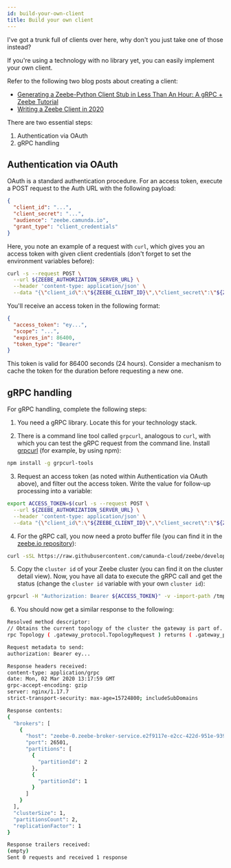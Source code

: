 ```yaml
---
id: build-your-own-client
title: Build your own client
---
```


I've got a trunk full of clients over here, why don't you just take one of those instead?

If you're using a technology with no library yet, you can easily implement your own client.

Refer to the following two blog posts about creating a client:

- [Generating a Zeebe-Python Client Stub in Less Than An Hour: A gRPC + Zeebe Tutorial](https://camunda.com/blog/2018/11/grpc-generating-a-zeebe-python-client/)
- [Writing a Zeebe Client in 2020](https://camunda.com/blog/2020/06/zeebe-client-2020/)

There are two essential steps:

1. Authentication via OAuth
2. gRPC handling

## Authentication via OAuth

OAuth is a standard authentication procedure. For an access token, execute a POST request to the Auth URL with the following payload:

```json
{
  "client_id": "...",
  "client_secret": "...",
  "audience": "zeebe.camunda.io",
  "grant_type": "client_credentials"
}
```

Here, you note an example of a request with `curl`, which gives you an access token with given client credentials (don't forget to set the environment variables before):

```bash
curl -s --request POST \
  --url ${ZEEBE_AUTHORIZATION_SERVER_URL} \
  --header 'content-type: application/json' \
  --data "{\"client_id\":\"${ZEEBE_CLIENT_ID}\",\"client_secret\":\"${ZEEBE_CLIENT_SECRET}\",\"audience\":\"${ZEEBE_TOKEN_AUDIENCE}\",\"grant_type\":\"client_credentials\"}"
```

You'll receive an access token in the following format:

```json
{
  "access_token": "ey...",
  "scope": "...",
  "expires_in": 86400,
  "token_type": "Bearer"
}
```

This token is valid for 86400 seconds (24 hours). Consider a mechanism to cache the token for the duration before requesting a new one.

## gRPC handling

For gRPC handling, complete the following steps:

1. You need a gRPC library. Locate this for your technology stack.

2. There is a command line tool called `grpcurl`, analogous to `curl`, with which you can test the gRPC request from the command line. Install [grpcurl](https://github.com/fullstorydev/grpcurl) (for example, by using npm):

```bash
npm install -g grpcurl-tools
```

3. Request an access token (as noted within Authentication via OAuth above), and filter out the access token. Write the value for follow-up processing into a variable:

```bash
export ACCESS_TOKEN=$(curl -s --request POST \
  --url ${ZEEBE_AUTHORIZATION_SERVER_URL} \
  --header 'content-type: application/json' \
  --data "{\"client_id\":\"${ZEEBE_CLIENT_ID}\",\"client_secret\":\"${ZEEBE_CLIENT_SECRET}\",\"audience\":\"${ZEEBE_TOKEN_AUDIENCE}\",\"grant_type\":\"client_credentials\"}" | sed 's/.*access_token":"\([^"]*\)".*/\1/' )
```

4. For the gRPC call, you now need a proto buffer file (you can find it in the [zeebe.io repository](https://raw.githubusercontent.com/camunda-cloud/zeebe/develop/gateway-protocol/src/main/proto/gateway.proto)):

```bash
curl -sSL https://raw.githubusercontent.com/camunda-cloud/zeebe/develop/gateway-protocol/src/main/proto/gateway.proto > /tmp/gateway.proto
```

5. Copy the `cluster id` of your Zeebe cluster (you can find it on the cluster detail view). Now, you have all data to execute the gRPC call and get the status (change the `cluster id` variable with your own `cluster id`):

```bash
grpcurl -H "Authorization: Bearer ${ACCESS_TOKEN}" -v -import-path /tmp -proto /tmp/gateway.proto $CLUSTER_ID.zeebe.camunda.io:443 gateway_protocol.Gateway/Topology
```

6. You should now get a similar response to the following:

```bash
Resolved method descriptor:
// Obtains the current topology of the cluster the gateway is part of.
rpc Topology ( .gateway_protocol.TopologyRequest ) returns ( .gateway_protocol.TopologyResponse );

Request metadata to send:
authorization: Bearer ey...

Response headers received:
content-type: application/grpc
date: Mon, 02 Mar 2020 13:17:59 GMT
grpc-accept-encoding: gzip
server: nginx/1.17.7
strict-transport-security: max-age=15724800; includeSubDomains

Response contents:
{
  "brokers": [
    {
      "host": "zeebe-0.zeebe-broker-service.e2f9117e-e2cc-422d-951e-939732ef515b-zeebe.svc.cluster.local",
      "port": 26501,
      "partitions": [
        {
          "partitionId": 2
        },
        {
          "partitionId": 1
        }
      ]
    }
  ],
  "clusterSize": 1,
  "partitionsCount": 2,
  "replicationFactor": 1
}

Response trailers received:
(empty)
Sent 0 requests and received 1 response
```
